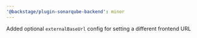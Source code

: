 ```yaml
---
'@backstage/plugin-sonarqube-backend': minor
---
```


Added optional `externalBaseUrl` config for setting a different frontend URL
